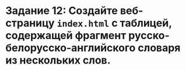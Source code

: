 # Задание 12: Создайте веб-страницу `index.html` с таблицей, содержащей фрагмент русско-белорусско-английского словаря из нескольких слов.
